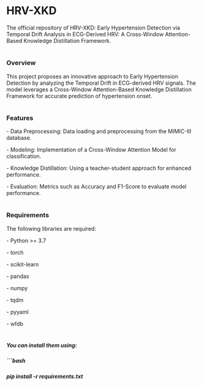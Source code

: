 # HRV-XKD

The official repository of HRV-XKD: Early Hypertension Detection via Temporal Drift Analysis in ECG-Derived HRV: A Cross-Window Attention-Based Knowledge Distillation Framework.

# 

### Overview

This project proposes an innovative approach to Early Hypertension Detection by analyzing the Temporal Drift in ECG-derived HRV signals. The model leverages a Cross-Window Attention-Based Knowledge Distillation Framework for accurate prediction of hypertension onset.

# 

### Features

\- Data Preprocessing: Data loading and preprocessing from the MIMIC-III database.

\- Modeling: Implementation of a Cross-Window Attention Model for classification.

\- Knowledge Distillation: Using a teacher-student approach for enhanced performance.

\- Evaluation: Metrics such as Accuracy and F1-Score to evaluate model performance.

# 

### Requirements

The following libraries are required:

\- Python >= 3.7

\- torch

\- scikit-learn

\- pandas

\- numpy

\- tqdm

\- pyyaml

\- wfdb

# 

##### You can install them using:

##### ```bash

##### pip install -r requirements.txt

